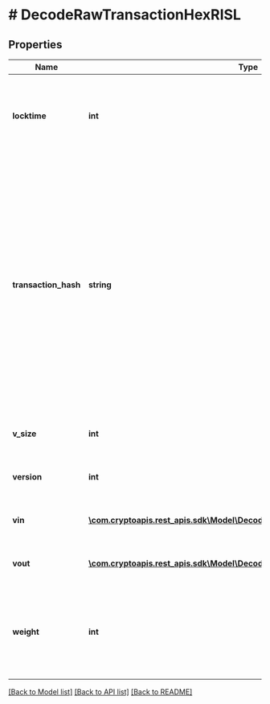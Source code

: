 # # DecodeRawTransactionHexRISL

## Properties

Name | Type | Description | Notes
------------ | ------------- | ------------- | -------------
**locktime** | **int** | Represents the time at which a particular transaction can be added to the blockchain |
**transaction_hash** | **string** | Represents the same as transactionId for account-based protocols like Ethereum, while it could be different in UTXO-based protocols like Bitcoin. E.g., in UTXO-based protocols hash is different from transactionId for SegWit transactions. |
**v_size** | **int** | Represents the virtual size of this transaction. |
**version** | **int** | Represents transaction version number. |
**vin** | [**\com.cryptoapis.rest_apis.sdk\Model\DecodeRawTransactionHexRISLVinInner[]**](DecodeRawTransactionHexRISLVinInner.md) | Represents the transaction inputs. |
**vout** | [**\com.cryptoapis.rest_apis.sdk\Model\DecodeRawTransactionHexRISLVoutInner[]**](DecodeRawTransactionHexRISLVoutInner.md) | Represents the transaction outputs. |
**weight** | **int** | Represents the size of a block, measured in weight units and including the segwit discount. | [optional]

[[Back to Model list]](../../README.md#models) [[Back to API list]](../../README.md#endpoints) [[Back to README]](../../README.md)
